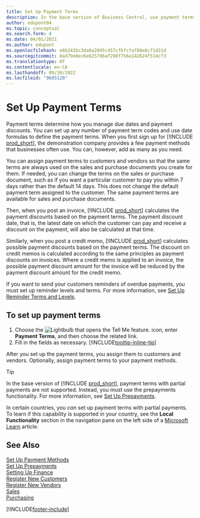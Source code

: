 ```yaml
---
title: Set Up Payment Terms
description: In the base version of Business Central, use payment terms to manage due dates and payment discounts.
author: edupont04
ms.topic: conceptual
ms.search.form: 4
ms.date: 04/01/2021
ms.author: edupont
ms.openlocfilehash: e6b242bc3da6a2845c457cfbfcfaf80e6c71d31d
ms.sourcegitcommit: 8ad79e0ec6e625796af298f756a142624f514cf3
ms.translationtype: HT
ms.contentlocale: en-CA
ms.lasthandoff: 09/30/2022
ms.locfileid: "9605120"
---
```

# <a name="set-up-payment-terms"></a>Set Up Payment Terms

Payment terms determine how you manage due dates and payment discounts. You can set up any number of payment term codes and use date formulas to define the payment terms. When you first sign up for [!INCLUDE [prod_short](includes/prod_short.md)], the demonstration company provides a few payment methods that businesses often use. You can, however, add as many as you need.  

You can assign payment terms to customers and vendors so that the same terms are always used on the sales and purchase documents you create for them. If needed, you can change the terms on the sales or purchase document, such as if you want a particular customer to pay you within 7 days rather than the default 14 days. This does not change the default payment term assigned to the customer. The same payment terms are available for sales and purchase documents.

Then, when you post an invoice, [!INCLUDE [prod_short](includes/prod_short.md)] calculates the payment discounts based on the payment terms. The payment discount date, that is, the latest date on which the customer can pay and receive a discount on the payment, will also be calculated at that time.  

Similarly, when you post a credit memo, [!INCLUDE [prod_short](includes/prod_short.md)] calculates possible payment discounts based on the payment terms. The discount on credit memos is calculated according to the same principles as payment discounts on invoices. Where a credit memo is applied to an invoice, the possible payment discount amount for the invoice will be reduced by the payment discount amount for the credit memo.  

If you want to send your customers reminders of overdue payments, you must set up reminder levels and terms. For more information, see [Set Up Reminder Terms and Levels](finance-setup-reminders.md).  

## <a name="to-set-up-payment-terms"></a>To set up payment terms

1. Choose the ![Lightbulb that opens the Tell Me feature.](media/ui-search/search_small.png "Tell me what you want to do") icon, enter **Payment Terms**, and then choose the related link.  
2. Fill in the fields as necessary. [!INCLUDE[tooltip-inline-tip](includes/tooltip-inline-tip_md.md)]  

After you set up the payment terms, you assign them to customers and vendors. Optionally, assign payment terms to your payment methods.  

> [!TIP]
> In the base version of [!INCLUDE [prod_short](includes/prod_short.md)], payment terms with partial payments are not supported. Instead, you must use the prepayments functionality. For more information, see [Set Up Prepayments](finance-set-up-prepayments.md).
>
> In certain countries, you *can* set up payment terms with partial payments. To learn if this capability is supported in your country, see the **Local Functionality** section in the navigation pane on the left side of a [Microsoft Learn](about-localization.md) article.

## <a name="see-also"></a>See Also

[Set Up Payment Methods](finance-payment-methods.md)  
[Set Up Prepayments](finance-set-up-prepayments.md)  
[Setting Up Finance](finance-setup-finance.md)  
[Register New Customers](sales-how-register-new-customers.md)  
[Register New Vendors](purchasing-how-register-new-vendors.md)  
[Sales](sales-manage-sales.md)  
[Purchasing](purchasing-manage-purchasing.md)  


[!INCLUDE[footer-include](includes/footer-banner.md)]